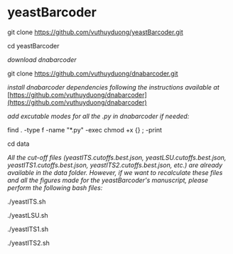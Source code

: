 # yeastBarcoder


git clone https://github.com/vuthuyduong/yeastBarcoder.git

cd yeastBarcoder

<i>download dnabarcoder</i>

git clone https://github.com/vuthuyduong/dnabarcoder.git

<i>install dnabarcoder dependencies following the instructions available at </i> [https://github.com/vuthuyduong/dnabarcoder](https://github.com/vuthuyduong/dnabarcoder) 

<i>add excutable modes for all the .py in dnabarcoder if needed: </i>

find . -type f -name "*.py" -exec chmod +x {} \; -print

cd data

<i>All the cut-off files (yeastITS.cutoffs.best.json, yeastLSU.cutoffs.best.json, yeastITS1.cutoffs.best.json, yeastITS2.cutoffs.best.json, etc.) are already available in the data folder. However, if we want to recalculate these files and all the figures made for the yeastBarcoder's manuscript, please perform the following bash files:</i>

./yeastITS.sh

./yeastLSU.sh

./yeastITS1.sh

./yeastITS2.sh

